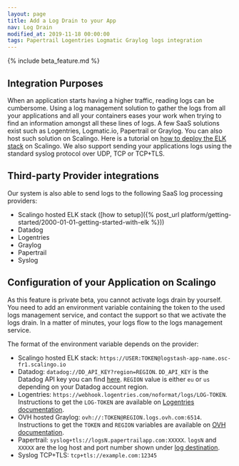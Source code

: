 ```yaml
---
layout: page
title: Add a Log Drain to your App
nav: Log Drain
modified_at: 2019-11-18 00:00:00
tags: Papertrail Logentries Logmatic Graylog logs integration
---
```


{% include beta_feature.md %}

## Integration Purposes

When an application starts having a higher traffic, reading logs can be cumbersome. Using a log
management solution to gather the logs from all your applications and all your containers eases your
work when trying to find an information amongst all these lines of logs. A few SaaS solutions exist
such as Logentries, Logmatic.io, Papertrail or Graylog. You can also host such solution on Scalingo.
Here is a tutorial on [how to deploy the ELK
stack](https://scalingo.com/articles/2018/02/23/running-the-elk-stack-on-scalingo.html) on Scalingo.
We also support sending your applications logs using the standard syslog protocol over UDP, TCP or
TCP+TLS.

## Third-party Provider integrations

Our system is also able to send logs to the following SaaS log processing providers:

* Scalingo hosted ELK stack ([how to setup]({% post_url platform/getting-started/2000-01-01-getting-started-with-elk %}))
* Datadog
* Logentries
* Graylog
* Papertrail
* Syslog

## Configuration of your Application on Scalingo

As this feature is private beta, you cannot activate logs drain by yourself. You need to add an
environment variable containing the token to the used logs management service, and contact the
support so that we activate the logs drain. In a matter of minutes, your logs flow to the logs
management service.

The format of the environment variable depends on the provider:

* Scalingo hosted ELK stack: `https://USER:TOKEN@logstash-app-name.osc-fr1.scalingo.io`
* Datadog: `datadog://DD_API_KEY?region=REGION`. `DD_API_KEY` is the Datadog API key you can
    find [here](https://app.datadoghq.com/account/settings#api). `REGION` value
    is either `eu` or `us` depending on your Datadog account region.
* Logentries: `https://webhook.logentries.com/noformat/logs/LOG-TOKEN`.
    Instructions to get the `LOG-TOKEN` are available on [Logentries
    documentation](https://docs.logentries.com/docs/http-post).
* OVH hosted Graylog: `ovh://:TOKEN@REGION.logs.ovh.com:6514`. Instructions to
    get the `TOKEN` and `REGION` variables are available on [OVH
    documentation](https://docs.ovh.com/fr/logs-data-platform/quick-start/).
* Papertrail: `syslog+tls://logsN.papertrailapp.com:XXXXX`. `logsN` and `XXXXX`
    are the log host and port number shown under [log
    destination](https://papertrailapp.com/account/destinations).
* Syslog TCP+TLS: `tcp+tls://example.com:12345`
